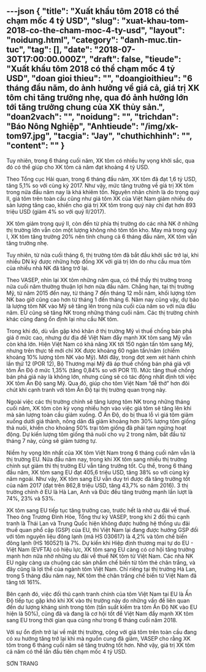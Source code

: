 ---json
{
    "title": "Xuất khẩu tôm 2018 có thể chạm mốc 4 tỷ USD",
    "slug": "xuat-khau-tom-2018-co-the-cham-moc-4-ty-usd",
    "layout": "noidung.html",
    "category": "danh-muc.tin-tuc",
    "tag": [],
    "date": "2018-07-30T17:00:00.000Z",
    "draft": false,
    "tieude": "Xuất khẩu tôm 2018 có thể chạm mốc 4 tỷ USD",
    "doan gioi thieu": "",
    "doangioithieu": "6 tháng đầu năm, do ảnh hưởng về giá cả, giá trị XK tôm chỉ tăng trưởng nhẹ, qua đó ảnh hưởng lớn tới tăng trưởng chung của XK thủy sản.",
    "doan2vach": "",
    "noidung": "",
    "trichdan": "Báo Nông Nghiệp",
    "Anhtieude": "/img/xk-tom97.jpg",
    "tacgia": "Jay",
    "chuthichhinh": "",
    "__content__": ""
}
---
<p><span style="font-size:14px">Tuy nhi&ecirc;n, trong 6 th&aacute;ng cuối năm, XK t&ocirc;m c&oacute; nhiều hy vọng khởi sắc, qua đ&oacute; c&oacute; thể gi&uacute;p cho XK t&ocirc;m cả năm đạt khoảng 4 tỷ USD.</span></p>

<p><span style="font-size:14px">Theo Tổng cục Hải quan, trong 6 th&aacute;ng đầu năm, XK t&ocirc;m đ&atilde; đạt 1,6 tỷ USD, tăng 5,1% so với c&ugrave;ng kỳ 2017. Như vậy, mức tăng trưởng về gi&aacute; trị XK t&ocirc;m trong nửa đầu năm nay l&agrave; kh&aacute; khi&ecirc;m tốn. Nguy&ecirc;n nh&acirc;n ch&iacute;nh l&agrave; do trong qu&yacute; II, gi&aacute; t&ocirc;m tr&ecirc;n to&agrave;n cầu cũng như gi&aacute; t&ocirc;m XK của Việt Nam giảm nhiều do sản lượng tăng cao, khiến cho gi&aacute; trị XK t&ocirc;m trong qu&yacute; n&agrave;y chỉ đạt hơn 893 triệu USD (giảm 4% so với qu&yacute; II/2017).</span></p>

<p><span style="font-size:14px">XK t&ocirc;m giảm trong qu&yacute; II, c&ograve;n đến từ ph&iacute;a thị trường do c&aacute;c nh&agrave; NK ở những thị trường lớn vẫn c&ograve;n một lượng kh&ocirc;ng nhỏ t&ocirc;m tồn kho. May m&agrave; trong qu&yacute; I, XK t&ocirc;m tăng trưởng 20% n&ecirc;n t&iacute;nh chung cả 6 th&aacute;ng đầu năm, XK t&ocirc;m vẫn tăng trưởng nhẹ.</span></p>

<p><span style="font-size:14px">Tuy nhi&ecirc;n, từ nửa cuối th&aacute;ng 6, thị trường t&ocirc;m đ&atilde; bắt đầu khởi sắc trở lại, khi nhiều DN k&yacute; được những hợp đồng XK với gi&aacute; trị lớn do nhu cầu mua t&ocirc;m của nhiều nh&agrave; NK đ&atilde; tăng trở lại.</span></p>

<p><span style="font-size:14px">Theo VASEP, nh&igrave;n lại XK t&ocirc;m những năm qua, c&oacute; thể thấy thị trường trong nửa cuối năm thường thuận lợi hơn nửa đầu năm. Chẳng hạn, tại thị trường Mỹ, từ năm 2015 đến nay, từ th&aacute;ng 7 đến th&aacute;ng 12 mỗi năm, khối lượng t&ocirc;m NK bao giờ cũng cao hơn từ th&aacute;ng 1 đến th&aacute;ng 6. Năm nay cũng vậy, dự b&aacute;o l&agrave; lượng t&ocirc;m NK v&agrave;o Mỹ sẽ tăng l&ecirc;n trong nửa cuối của năm so với nửa đầu năm. EU cũng sẽ tăng NK trong những th&aacute;ng cuối năm. C&aacute;c thị trường ch&iacute;nh kh&aacute;c cũng đang ổn định lại nhu cầu NK t&ocirc;m.</span></p>

<p><span style="font-size:14px">Trong khi đ&oacute;, d&ugrave; vẫn gặp kh&oacute; khăn ở thị trường Mỹ v&igrave; thuế chống b&aacute;n ph&aacute; gi&aacute; ở mức cao, nhưng dư địa để Việt Nam đẩy mạnh XK t&ocirc;m sang Mỹ vẫn c&ograve;n kh&aacute; lớn. Hiện Việt Nam c&oacute; khả năng XK tới 150 ng&agrave;n tấn t&ocirc;m sang Mỹ, nhưng tr&ecirc;n thực tế mới chỉ XK được khoảng 60 ng&agrave;n tấn/năm (chiếm khoảng 10% lượng t&ocirc;m NK v&agrave;o Mỹ). Mới đ&acirc;y, trong đợt xem x&eacute;t h&agrave;nh ch&iacute;nh lần thứ 12 (POR 12), Bộ Thương mại Mỹ đ&atilde; &aacute;p thuế chống b&aacute;n ph&aacute; gi&aacute; với t&ocirc;m Ấn Độ ở mức 1,35% (tăng 0,84% so với POR 11). Mức tăng thuế chống b&aacute;n ph&aacute; gi&aacute; n&agrave;y l&agrave; kh&ocirc;ng lớn, nhưng cũng sẽ c&oacute; t&aacute;c động nhất định tới việc XK t&ocirc;m Ấn Độ sang Mỹ. Qua đ&oacute;, gi&uacute;p cho t&ocirc;m Việt Nam &ldquo;dễ thở&rdquo; hơn đ&ocirc;i ch&uacute;t khi cạnh tranh với t&ocirc;m Ấn Độ tại thị trường quan trọng n&agrave;y.</span></p>

<p><span style="font-size:14px">Ngo&agrave;i việc c&aacute;c thị trường ch&iacute;nh sẽ tăng lượng t&ocirc;m NK trong những th&aacute;ng cuối năm, XK t&ocirc;m c&ograve;n kỳ vọng nhiều hơn v&agrave;o việc gi&aacute; t&ocirc;m sẽ tăng l&ecirc;n khi m&agrave; sản lượng to&agrave;n cầu giảm xuống. Ở Ấn Độ, do bị thua lỗ v&igrave; gi&aacute; t&ocirc;m giảm xuống dưới gi&aacute; th&agrave;nh, n&ocirc;ng d&acirc;n đ&atilde; giảm khoảng hơn 30% lượng t&ocirc;m giống thả nu&ocirc;i, khiến cho khoảng 50% trại t&ocirc;m giống đ&atilde; phải tạm ngừng hoạt động. Dự kiến lượng t&ocirc;m giống thả nu&ocirc;i cho vụ 2 trong năm, bắt đầu từ th&aacute;ng 7 n&agrave;y, cũng sẽ giảm tương tự.</span></p>

<p><span style="font-size:14px">Niềm hy vọng lớn nhất của XK t&ocirc;m Việt Nam trong 6 th&aacute;ng cuối năm vẫn l&agrave; thị trường EU. Nửa đầu năm nay, trong khi XK t&ocirc;m sang nhiều thị trường ch&iacute;nh sụt giảm th&igrave; thị trường EU vẫn tăng trưởng tốt. Cụ thể, trong 6 th&aacute;ng đầu năm, XK t&ocirc;m sang EU đạt 405,6 triệu USD, tăng 38% so với c&ugrave;ng kỳ năm ngo&aacute;i. Như vậy, XK t&ocirc;m sang EU vẫn duy tr&igrave; được đ&agrave; tăng trưởng tốt của năm 2017 (đạt tr&ecirc;n 862,8 triệu USD, tăng 43,7% so năm 2016). 3 thị trường ch&iacute;nh ở EU l&agrave; H&agrave; Lan, Anh v&agrave; Đức đều tăng trưởng mạnh lần lượt l&agrave; 74%, 23% v&agrave; 53%.</span></p>

<p><span style="font-size:14px">XK t&ocirc;m sang EU tiếp tục tăng trưởng cao, trước hết l&agrave; nhờ ưu đ&atilde;i về thuế. Theo &ocirc;ng Trương Đ&igrave;nh H&ograve;e, Tổng thư k&yacute; VASEP, trong khi 2 đối thủ cạnh tranh l&agrave; Th&aacute;i Lan v&agrave; Trung Quốc hiện kh&ocirc;ng được hưởng hệ thống ưu đ&atilde;i thuế quan phổ cập (GSP) của EU, th&igrave; Việt Nam lại đang được hưởng GSP đối với t&ocirc;m nguy&ecirc;n liệu đ&ocirc;ng lạnh (m&atilde; HS 030617) l&agrave; 4,2% v&agrave; t&ocirc;m chế biến đ&ocirc;ng lạnh (HS 160521) l&agrave; 7%. Dự kiến khi Hiệp định thương mại tự do EU - Việt Nam (EVFTA) c&oacute; hiệu lực, XK t&ocirc;m sang EU c&agrave;ng c&oacute; cơ hội tăng trưởng mạnh hơn nữa nhờ những ưu đ&atilde;i về thuế NK t&ocirc;m từ Việt Nam. C&aacute;c nh&agrave; NK EU ng&agrave;y c&agrave;ng ưa chuộng c&aacute;c sản phẩm chế biến từ t&ocirc;m thẻ ch&acirc;n trắng, v&agrave; đ&acirc;y cũng l&agrave; lợi thế của ng&agrave;nh t&ocirc;m Việt Nam. Chỉ ri&ecirc;ng tại thị trường H&agrave; Lan, trong 5 th&aacute;ng đầu năm nay, NK t&ocirc;m thẻ ch&acirc;n trắng chế biến từ Việt Nam đ&atilde; tăng tới 161%.</span></p>

<p><span style="font-size:14px">B&ecirc;n cạnh đ&oacute;, việc đối thủ cạnh tranh ch&iacute;nh của t&ocirc;m Việt Nam tại EU l&agrave; Ấn Độ tiếp tục gặp kh&oacute; khi XK v&agrave;o thị trường n&agrave;y do những vấn đề li&ecirc;n quan đến dư lượng kh&aacute;ng sinh trong t&ocirc;m (tần suất kiểm tra t&ocirc;m Ấn Độ NK v&agrave;o EU hiện l&agrave; 50%), cũng đ&atilde; v&agrave; đang l&agrave; cơ hội tốt để Việt Nam đẩy mạnh XK t&ocirc;m sang EU trong thời gian qua cũng như trong 6 th&aacute;ng cuối năm 2018.</span></p>

<p><span style="font-size:14px">Với sự ổn định trở lại về mặt thị trường, cộng với gi&aacute; t&ocirc;m tr&ecirc;n to&agrave;n cầu đang c&oacute; xu hướng tăng trở lại khi m&agrave; nguồn cung đ&atilde; giảm, VASEP cho rằng XK t&ocirc;m trong 6 th&aacute;ng cuối năm sẽ tăng trưởng tốt hơn. Nhờ vậy, gi&aacute; trị XK t&ocirc;m cả năm c&oacute; thể lần đầu ti&ecirc;n chạm mốc 4 tỷ USD.</span></p>

<p><span style="font-size:14px">SƠN TRANG</span></p>
